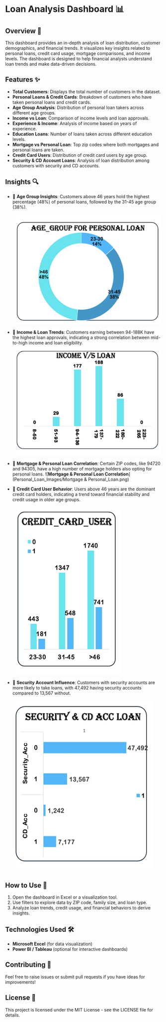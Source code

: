 # Loan Analysis Dashboard 📊

## Overview 🏦
This dashboard provides an in-depth analysis of loan distribution, customer demographics, and financial trends. It visualizes key insights related to personal loans, credit card usage, mortgage comparisons, and income levels. The dashboard is designed to help financial analysts understand loan trends and make data-driven decisions.

## Features ✨
- **Total Customers**: Displays the total number of customers in the dataset.
- **Personal Loans & Credit Cards**: Breakdown of customers who have taken personal loans and credit cards.
- **Age Group Analysis**: Distribution of personal loan takers across different age groups.
- **Income vs Loan**: Comparison of income levels and loan approvals.
- **Experience & Income**: Analysis of income based on years of experience.
- **Education Loans**: Number of loans taken across different education levels.
- **Mortgage vs Personal Loan**: Top zip codes where both mortgages and personal loans are taken.
- **Credit Card Users**: Distribution of credit card users by age group.
- **Security & CD Account Loans**: Analysis of loan distribution among customers with security and CD accounts.

## Insights 🔍
- 📌 **Age Group Insights**: Customers above 46 years hold the highest percentage (48%) of personal loans, followed by the 31-45 age group (38%).
  
   ![**Age Group Insights**](Personal_Loan_Images/Age_Group.png)

- 📌 **Income & Loan Trends**: Customers earning between 94-188K have the highest loan approvals, indicating a strong correlation between mid-to-high income and loan eligibility.

  ![**Income & Loan Trends**](Personal_Loan_Images/Income&Loan_Trends.png)
- 📌 **Mortgage & Personal Loan Correlation**: Certain ZIP codes, like 94720 and 94305, have a high number of mortgage holders also opting for personal loans.
 ![**Mortgage & Personal Loan Correlation**](Personal_Loan_Images/Mortgage & Personal_Loan.png)
- 📌 **Credit Card User Behavior**: Users above 46 years are the dominant credit card holders, indicating a trend toward financial stability and credit usage in older age groups.

    ![**Credit Card User Behavior**](Personal_Loan_Images/Credit_Card_User_Behaviour.png)
- 📌 **Security Account Influence**: Customers with security accounts are more likely to take loans, with 47,492 having security accounts compared to 13,567 without.

    ![ **Security Account Influence**](Personal_Loan_Images/Security_Acc_Influence.png)

## How to Use 📌
1. Open the dashboard in Excel or a visualization tool.
2. Use filters to explore data by ZIP code, family size, and loan type.
3. Analyze loan trends, credit usage, and financial behaviors to derive insights.

## Technologies Used 🛠️
- **Microsoft Excel** (for data visualization)
- **Power BI / Tableau** (optional for interactive dashboards)

## Contributing 🤝
Feel free to raise issues or submit pull requests if you have ideas for improvements!

## License 📜
This project is licensed under the MIT License - see the LICENSE file for details.
